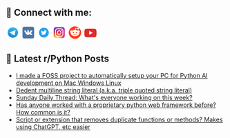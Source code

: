 ## 🔎 Connect with me:
[<img src="https://github.com/bullbesh/bullbesh/blob/main/images/Telegram.png" width="32" height="32" />](https://t.me/bullbesh)
[<img src="https://github.com/bullbesh/bullbesh/blob/main/images/VK.png" width="32" height="32" />](https://vk.com/bullbesh)
[<img src="https://github.com/bullbesh/bullbesh/blob/main/images/Twitter.png" width="32" height="32" />](https://twitter.com/bullbesh1)
[<img src="https://github.com/bullbesh/bullbesh/blob/main/images/Instagram.png" width="32" height="32" />](https://www.instagram.com/bullbesh)
[<img src="https://github.com/bullbesh/bullbesh/blob/main/images/Reddit.png" width="32" height="32" />](https://www.reddit.com/user/bullbesh)
[<img src="https://github.com/bullbesh/bullbesh/blob/main/images/YouTube.png" width="32" height="32" />](https://www.youtube.com/channel/UCtfjRs6uzgq5mfm8S06WTcg)

## 📕 Latest r/Python Posts
<!-- BLOG-POST-LIST:START -->
- [I made a FOSS project to automatically setup your PC for Python AI development on Mac Windows Linux](https://www.reddit.com/r/Python/comments/1kuwc5g/i_made_a_foss_project_to_automatically_setup_your/)
- [Dedent multiline string literal &lpar;a.k.a. triple quoted string literal&rpar;](https://www.reddit.com/r/Python/comments/1kuuzqn/dedent_multiline_string_literal_aka_triple_quoted/)
- [Sunday Daily Thread: What&#39;s everyone working on this week?](https://www.reddit.com/r/Python/comments/1kupen2/sunday_daily_thread_whats_everyone_working_on/)
- [Has anyone worked with a proprietary python web framework before? How common is it?](https://www.reddit.com/r/Python/comments/1kunsod/has_anyone_worked_with_a_proprietary_python_web/)
- [Script or extension that removes duplicate functions or methods? Makes using ChatGPT, etc easier](https://www.reddit.com/r/Python/comments/1kulxa1/script_or_extension_that_removes_duplicate/)
<!-- BLOG-POST-LIST:END -->
